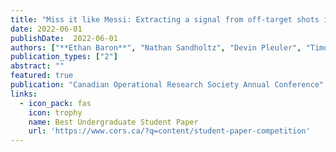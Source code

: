 ```yaml
---
title: "Miss it like Messi: Extracting a signal from off-target shots in soccer"
date: 2022-06-01
publishDate:  2022-06-01
authors: ["**Ethan Baron**", "Nathan Sandholtz", "Devin Pleuler", "Timothy C. Y. Chan"]
publication_types: ["2"]
abstract: ""
featured: true
publication: "Canadian Operational Research Society Annual Conference"
links:
  - icon_pack: fas
    icon: trophy
    name: Best Undergraduate Student Paper
    url: 'https://www.cors.ca/?q=content/student-paper-competition'
---
```

